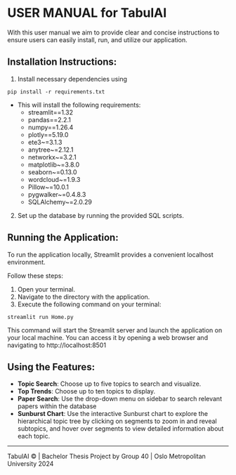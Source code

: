 # USER MANUAL for TabulAI
With this user manual we aim to provide clear and concise instructions to ensure users can easily install, run, and utilize our application.

## Installation Instructions:

1.	Install necessary dependencies using 

``` pip install -r requirements.txt ```

* This will install the following requirements:
   - streamlit==1.32
   - pandas==2.2.1
   - numpy==1.26.4
   - plotly==5.19.0
   - ete3~=3.1.3
   - anytree~=2.12.1
   - networkx~=3.2.1
   - matplotlib~=3.8.0
   - seaborn~=0.13.0
   - wordcloud~=1.9.3
   - Pillow~=10.0.1
   - pygwalker~=0.4.8.3
   - SQLAlchemy~=2.0.29

2.	Set up the database by running the provided SQL scripts.

## Running the Application:
To run the application locally, Streamlit provides a convenient localhost environment.

Follow these steps:
1.	Open your terminal.
2.	Navigate to the directory with the application.
3.	Execute the following command on your terminal:
   
``` streamlit run Home.py ```

This command will start the Streamlit server and launch the application on your local machine. You can access it by opening a web browser and navigating to http://localhost:8501 

## Using the Features:
* **Topic Search**: Choose up to five topics to search and visualize.
* **Top Trends**: Choose up to ten topics to display.
* **Paper Search**: Use the drop-down menu on sidebar to search relevant papers within the database
* **Sunburst Chart**: Use the interactive Sunburst chart to explore the hierarchical topic tree by clicking on segments to zoom in and reveal subtopics, and hover over segments to view detailed information about each topic.
---

TabulAI © | Bachelor Thesis Project by Group 40 | Oslo Metropolitan University 2024
